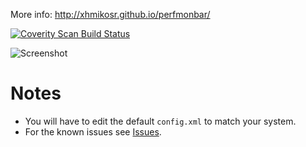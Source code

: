 More info: http://xhmikosr.github.io/perfmonbar/

[![Coverity Scan Build Status](https://scan.coverity.com/projects/1105/badge.svg)](https://scan.coverity.com/projects/1105)

![Screenshot](http://xhmikosr.github.io/perfmonbar/img/screenshot.jpg)

# Notes
* You will have to edit the default `config.xml` to match your system.
* For the known issues see [Issues](https://github.com/XhmikosR/perfmonbar/issues).
